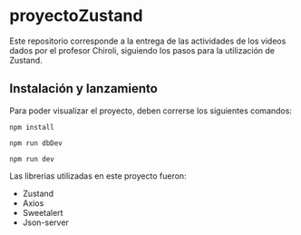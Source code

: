 # proyectoZustand

Este repositorio corresponde a la entrega de las actividades de los videos dados por el profesor Chiroli, siguiendo los pasos para la utilización de Zustand. 

## Instalación y lanzamiento

Para poder visualizar el proyecto, deben correrse los siguientes comandos:

```tsx
npm install

npm run dbDev

npm run dev
```

Las librerias utilizadas en este proyecto fueron: 

- Zustand
- Axios
- Sweetalert
- Json-server
